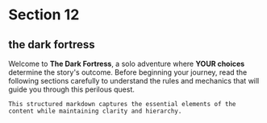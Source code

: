 # Section 12

## the dark fortress

Welcome to **The Dark Fortress**, a solo adventure where **YOUR choices** determine the story's outcome. Before beginning your journey, read the following sections carefully to understand the rules and mechanics that will guide you through this perilous quest.
```
This structured markdown captures the essential elements of the content while maintaining clarity and hierarchy.